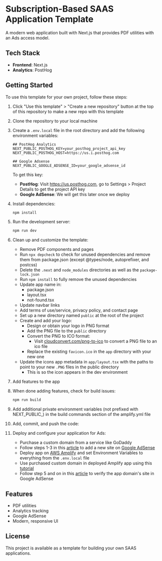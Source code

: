 # Subscription-Based SAAS Application Template

A modern web application built with Next.js that provides PDF utilities with an Ads access model.

## Tech Stack

- **Frontend**: Next.js
- **Analytics**: PostHog

## Getting Started

To use this template for your own project, follow these steps:

1. Click "Use this template" > "Create a new repository" button at the top of this repository to make a new repo with this template
1. Clone the repository to your local machine
1. Create a `.env.local` file in the root directory and add the following environment variables:

   ```
   ## PostHog Analytics
   NEXT_PUBLIC_POSTHOG_KEY=your_posthog_project_api_key
   NEXT_PUBLIC_POSTHOG_HOST=https://us.i.posthog.com

   ## Google Adsense
   NEXT_PUBLIC_GOOGLE_ADSENSE_ID=your_google_adsense_id
   ```

   To get this key:

   - **PostHog**: Visit https://us.posthog.com, go to Settings > Project Details to get the project API key
   - **Google AdSense**: We will get this later once we deploy

1. Install dependencies:

   ```bash
   npm install
   ```

1. Run the development server:

   ```bash
   npm run dev
   ```

1. Clean up and customize the template:

   - Remove PDF components and pages
   - Run `npx depcheck` to check for unused dependencies and remove them from package.json (except @types/node, autoprefixer, and postcss)
   - Delete the `.next` and `node_modules` directories as well as the `package-lock.json`
   - Run `npm install` to fully remove the unused dependencies
   - Update app name in:
     - package.json
     - layout.tsx
     - not-found.tsx
   - Update navbar links
   - Add terms of use/service, privacy policy, and contact page
   - Set up a new directory named `public` at the root of the project
   - Create and add your logo:
     - Design or obtain your logo in PNG format
     - Add the PNG file to the `public` directory
     - Convert the PNG to ICO format:
       - Visit [cloudconvert.com/png-to-ico](https://cloudconvert.com/png-to-ico) to convert a PNG file to an ico file
     - Replace the existing `favicon.ico` in the `app` directory with your new one
   - Update the icons app metadata in `app/layout.tsx` with the paths to point to your new `.PNG` files in the public directory
     - This is so the icon appears in the dev environment

1. Add features to the app

1. When done adding features, check for build issues:

   ```bash
   npm run build
   ```
1. Add additional private environment variables (not prefixed with NEXT_PUBLIC_) in the build commands section of the amplify.yml file

1. Add, commit, and push the code:

1. Deploy and configure your application for Ads:
   - Purchase a custom domain from a service like GoDaddy
   - Follow steps 1-3 in this [article](https://medium.com/@dylancarver14/how-to-verify-site-ownership-for-google-adsense-in-a-next-js-15-app-c7d9a80e0964) to add a new site on [Google AdSense](https://www.google.com/adsense)
   - Deploy app on [AWS Amplify](https://us-east-2.console.aws.amazon.com/amplify/apps) and set Environment Variables to everything from the `.env.local` file
   - Use purchased custom domain in deployed Amplify app using this [tutorial](https://www.youtube.com/watch?v=uaG2mMYLI68)
   - Follow step 5 and on in this [article](https://medium.com/@dylancarver14/how-to-verify-site-ownership-for-google-adsense-in-a-next-js-15-app-c7d9a80e0964) to verify the app domain's site in Google AdSense

## Features

- PDF utilities
- Analytics tracking
- Google AdSense
- Modern, responsive UI

## License

This project is available as a template for building your own SAAS applications.
